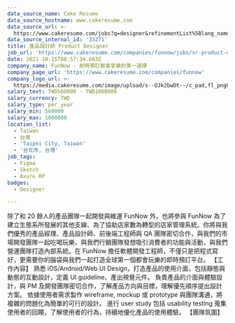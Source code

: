 ```yaml
---
data_source_name: Cake Resume
data_source_hostname: www.cakeresume.com
data_source_url: >-
  https://www.cakeresume.com/jobs?q=designer&refinementList%5Blang_name%5D%5B0%5D=English&refinementList%5Bsalary_type%5D=per_year
data_source_internal_id: '33271'
title: 產品設計師 Product Designer
job_url: 'https://www.cakeresume.com/companies/funnow/jobs/sr-product-designer-c5e6b3'
date: 2021-10-15T08:57:34.603Z
company_name: FunNow - 即時預訂都會享樂的第一選擇
company_page_url: 'https://www.cakeresume.com/companies/funnow'
company_logo_url: >-
  https://media.cakeresume.com/image/upload/s--OJk2bwDt--/c_pad,fl_png8,h_200,w_200/v1588573843/tyim2xqi5znoptmhgw0c.png
salary_text: TWD560000 - TWD1000000
salary_currency: TWD
salary_type: per_year
salary_min: 560000
salary_max: 1000000
location_list:
  - Taiwan
  - 台灣
  - 'Taipei City, Taiwan'
  - '台北市, 台灣'
job_tags:
  - Figma
  - Sketch
  - Axure RP
badges:
  - Designer

---
```


除了和 20 餘人的產品團隊一起開發與維運 FunNow 外，也將參與 FunNow 為了建立生態系所發展的其他支線、為了協助店家數為轉型的店家管理系統。你將與我們優秀的產品經理、產品設計師、前後端工程師與 QA 團隊密切合作，與我們的市場開發團隊一起吃喝玩樂，與我們行銷團隊發想吸引消費者的功能與活動，與我們營運團隊打造內部系統。在 FunNow 擔任軟體開發工程師，不僅只是把程式寫好，更需要你的腦袋與我們一起打造全球第一個都會玩樂的即時預訂平台。 【工作內容】 熟悉 iOS/Android/Web UI Design，打造產品的使用介面，包括靜態與動態的互動設計，定義 UI guideline、產出視覺元件。 負責產品的介面與體驗設計，與 PM 及開發團隊密切合作，了解產品方向與目標，理解優先順序提出設計方案。 依據使用者需求製作 wireframe, mockup 或 prototype 與團隊溝通，將複雜的問題化為簡單的可行的設計。 進行 user study 包括 usability testing 蒐集使用者的回饋，了解使用者的行為，持續地優化產品的使用體驗。 【團隊氛圍】 